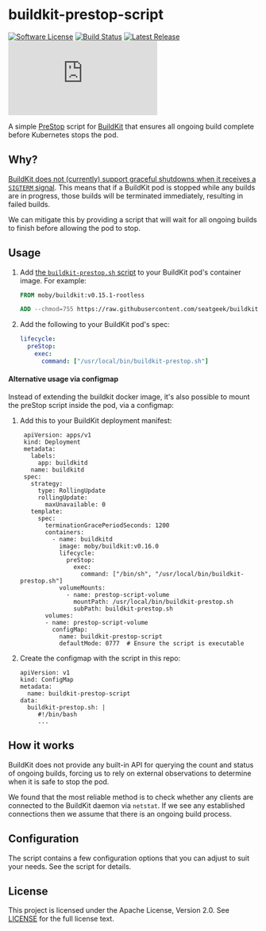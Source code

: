 # buildkit-prestop-script

[![Software License](https://img.shields.io/badge/License-Apache--2.0-brightgreen.svg?style=flat-square)](LICENSE)
[![Build Status](https://img.shields.io/github/actions/workflow/status/seatgeek/buildkit-prestop-script/tests.yml?branch=main&style=flat-square)](https://github.com/seatgeek/buildkit-prestop-script/actions?query=workflow%3ATests+branch%3Amain)
[![Latest Release](https://img.shields.io/github/v/release/seatgeek/buildkit-prestop-script?style=flat-square)](https://github.com/seatgeek/buildkit-prestop-script/releases)
[![Script file size in bytes](https://img.shields.io/github/size/seatgeek/buildkit-prestop-script/buildkit-prestop.sh?style=flat-square)](./buildkit-prestop.sh)

A simple [PreStop] script for [BuildKit] that ensures all ongoing build complete before Kubernetes stops the pod.

## Why?

[BuildKit does not (currently) support graceful shutdowns when it receives a `SIGTERM` signal][buildkit-4090].
This means that if a BuildKit pod is stopped while any builds are in progress, those builds will be terminated immediately,
resulting in failed builds.

We can mitigate this by providing a script that will wait for all ongoing builds to finish before allowing the pod to stop.

## Usage

1. Add [the `buildkit-prestop.sh` script](./buildkit-prestop.sh) to your BuildKit pod's container image. For example:

    ```Dockerfile
    FROM moby/buildkit:v0.15.1-rootless

    ADD --chmod=755 https://raw.githubusercontent.com/seatgeek/buildkit-prestop-script/main/buildkit-prestop.sh /usr/local/bin/buildkit-prestop.sh
    ```

2. Add the following to your BuildKit pod's spec:

    ```yaml
    lifecycle:
      preStop:
        exec:
          command: ["/usr/local/bin/buildkit-prestop.sh"]
    ```

#### Alternative usage via configmap
Instead of extending the buildkit docker image, it's also possible to mount the preStop script inside the pod, via a configmap:
1. Add this to your BuildKit deployment manifest:
   ```
    apiVersion: apps/v1
    kind: Deployment
    metadata:
      labels:
        app: buildkitd
      name: buildkitd
    spec:
      strategy:
        type: RollingUpdate
        rollingUpdate:
          maxUnavailable: 0
      template:
        spec:
          terminationGracePeriodSeconds: 1200
          containers:
            - name: buildkitd
              image: moby/buildkit:v0.16.0
              lifecycle:
                preStop:
                  exec:
                    command: ["/bin/sh", "/usr/local/bin/buildkit-prestop.sh"]
              volumeMounts:
                - name: prestop-script-volume
                  mountPath: /usr/local/bin/buildkit-prestop.sh
                  subPath: buildkit-prestop.sh
          volumes:
          - name: prestop-script-volume
            configMap:
              name: buildkit-prestop-script
              defaultMode: 0777  # Ensure the script is executable
   ```
2. Create the configmap with the script in this repo:
   ```
   apiVersion: v1
   kind: ConfigMap
   metadata:
     name: buildkit-prestop-script
   data:
     buildkit-prestop.sh: |
        #!/bin/bash
        ...
   ```

## How it works

BuildKit does not provide any built-in API for querying the count and status of ongoing builds, forcing us to rely on
external observations to determine when it is safe to stop the pod.

We found that the most reliable method is to check whether any clients are connected to the BuildKit daemon via `netstat`.
If we see any established connections then we assume that there is an ongoing build process.

## Configuration

The script contains a few configuration options that you can adjust to suit your needs. See the script for details.

## License

This project is licensed under the Apache License, Version 2.0. See [LICENSE](./LICENSE) for the full license text.

[PreStop]: https://kubernetes.io/docs/concepts/containers/container-lifecycle-hooks/#container-hooks
[BuildKit]: https://github.com/moby/buildkit
[buildkit-4090]: https://github.com/moby/buildkit/issues/4090
